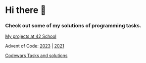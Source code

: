 # Hi there 👋

### Check out some of my solutions of programming tasks. 

[My projects at 42 School](https://github.com/cseriildi/42Vienna)

Advent of Code: [2023](https://github.com/cseriildi/advent_of_code/tree/main/2023) | [2021](https://github.com/cseriildi/advent_of_code/tree/main/2021)

[Codewars Tasks and solutions](https://github.com/cseriildi/codewars_solutions) 
